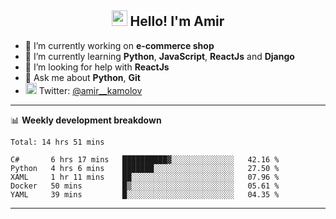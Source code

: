 <h2 align="center"><img src="https://media.giphy.com/media/hvRJCLFzcasrR4ia7z/giphy.gif" width="25px"> Hello! I'm Amir</h2>

- 🔭 I’m currently working on **e-commerce shop**
- 🌱 I’m currently learning **Python**, **JavaScript**, **ReactJs** and **Django**
- 🤔 I’m looking for help with **ReactJs**
- 💬 Ask me about **Python**, **Git**
- <img alt="Amir Kamolov | Twitter" width="18px" src="https://raw.githubusercontent.com/peterthehan/peterthehan/master/assets/twitter.svg" /> Twitter: [@amir__kamolov ](https://twitter.com/amir__kamolov)

---

📊 **Weekly development breakdown**
<!--START_SECTION:waka-->
```text
Total: 14 hrs 51 mins

C#       6 hrs 17 mins   ██████████▓░░░░░░░░░░░░░░   42.16 % 
Python   4 hrs 6 mins    ███████░░░░░░░░░░░░░░░░░░   27.50 % 
XAML     1 hr 11 mins    ██░░░░░░░░░░░░░░░░░░░░░░░   07.96 % 
Docker   50 mins         █▒░░░░░░░░░░░░░░░░░░░░░░░   05.61 % 
YAML     39 mins         █░░░░░░░░░░░░░░░░░░░░░░░░   04.35 % 
```
<!--END_SECTION:waka-->

---
